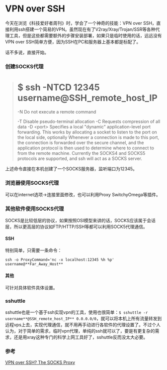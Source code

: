 # VPN over SSH

今天在浏览《科技爱好者周刊》时，学会了一个神奇的技能：VPN over SSH，直接利用ssh搭建一个简易的VPN。虽然现在有了V2ray/Xray/Trojan/SSR等各种代理工具，但是这些都需要额外的步骤安装部署，如果只是临时使用的话，远远没有VPN over SSH简单方便，因为SSH在PC和服务器上基本都是标配了。
<!--more-->

话不多说，直接开始。

### 创建SOCKS代理

> $ ssh -NTCD 12345 username@SSH_remote_host_IP
> =====================================
>
> -N Do not execute a remote command
>
> -T Disable pseudo-terminal allocation
> -C Requests compression of all data
> -D \<port>
> Specifies a local "dynamic" application-level port forwarding. This works by allocating a socket to listen to the port on the local side, optionally Whenever a connection is made to this port, the connection is forwarded over the secure channel, and the application protocol is then used to determine where to connect to from the remote machine. Currently the SOCKS4 and SOCKS5 protocols are supported, and ssh will act as a SOCKS server.
>

上述命令直接在本机创建了一个SOCKS服务器，监听端口为12345。

### 浏览器使用SOCKS代理

可以在internet选项->连接里面修改，也可以利用Proxy SwitchyOmega等插件。

### 其他软件使用SOCKS代理

SOCKS是比较低层的协议，如果按照OSI模型来讲的话，SOCKS应该属于会话层，所以更高层的协议如FTP/HTTP/SSH等都可以利用SOCK5代理通信。

#### SSH

特别简单，只需要一条命令：

`ssh -o ProxyCommand='nc -x localhost:12345 %h %p' username@**Far_Away_Host**`

#### 其他

可针对具体软件具体设置。

### sshuttle

sshuttle也是一个基于ssh实现vpn的工具，使用也很简单：`$ sshuttle -r username**@SSH_remote_host_IP** 0.0.0.0/0`，就可以将本机上所有流量转发到远程vps上去，实现代理通信，就不用再手动进行各软件的代理设置了。不过个人认为，对于简单的需求，临时vpn代理，单纯的ssh就可以了，要是有更复杂的需求，还是用xray这种专门的科学上网工具好了，sshuttle反而没太大必要。

### 参考

[VPN over SSH? The SOCKS Proxy](https://blog.gwlab.page/vpn-over-ssh-the-socks-proxy-8a8d7bdc7028)

